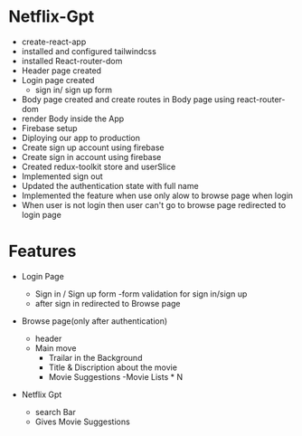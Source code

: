 # Netflix-Gpt

- create-react-app 
- installed and configured tailwindcss
- installed React-router-dom 
- Header page created
- Login page created
    - sign in/ sign up form
- Body page created and create routes in Body page using react-router-dom
- render Body inside the App
- Firebase setup
- Diploying our app to production
- Create sign up account using firebase
- Create sign in account using firebase
- Created redux-toolkit store and userSlice
- Implemented sign out
- Updated the authentication state with full name
- Implemented the feature when use only alow to browse page when login
- When user is not login then user can't go to browse page redirected to login page

# Features
- Login Page
    - Sign in / Sign up form
        -form validation for sign in/sign up
    - after sign in redirected to Browse page

- Browse page(only after authentication)
    - header
    - Main move
        - Trailar in the Background
        - Title & Discription about the movie
        - Movie Suggestions
            -Movie Lists * N

- Netflix Gpt
    - search Bar
    - Gives Movie Suggestions